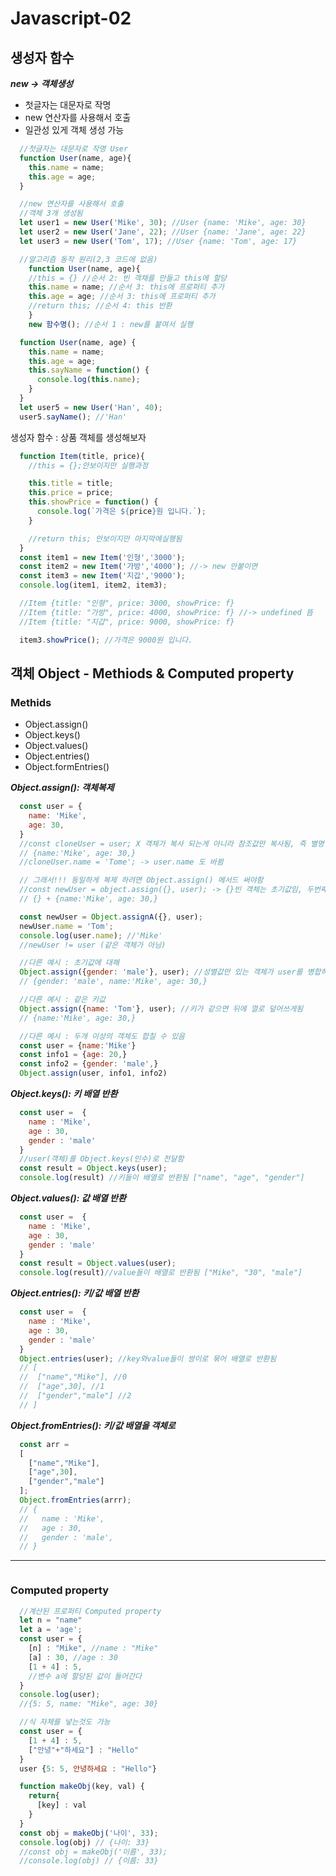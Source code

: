 # Javascript-02

## 생성자 함수
***new  -> 객체생성***
- 첫글자는 대문자로 작명
- new 연산자를 사용해서 호출
- 일관성 있게 객체 생성 가능
```javascript
  //첫글자는 대문자로 작명 User
  function User(name, age){
    this.name = name;
    this.age = age;
  }

  //new 연산자를 사용해서 호출
  //객체 3개 생성됨
  let user1 = new User('Mike', 30); //User {name: 'Mike', age: 30}
  let user2 = new User('Jane', 22); //User {name: 'Jane', age: 22}
  let user3 = new User('Tom', 17); //User {name: 'Tom', age: 17}

  //알고리즘 동작 원리(2,3 코드에 없음)
    function User(name, age){
    //this = {} //순서 2: 빈 객채를 만들고 this에 할당
    this.name = name; //순서 3: this에 프로퍼티 추가
    this.age = age; //순서 3: this에 프로퍼티 추가
    //return this; //순서 4: this 반환
    }
    new 함수명(); //순서 1 : new를 붙여서 실행
```
```javascript
  function User(name, age) {
    this.name = name;
    this.age = age;
    this.sayName = function() {
      console.log(this.name);
    } 
  }
  let user5 = new User('Han', 40);
  user5.sayName(); //'Han'
```
생성자 함수 : 상품 객체를 생성해보자
```javascript
  function Item(title, price){
    //this = {};안보이지만 실행과정

    this.title = title;
    this.price = price;
    this.showPrice = function() {
      console.log(`가격은 ${price}원 입니다.`);
    }

    //return this; 안보이지만 마지막에실행됨
  }
  const item1 = new Item('인형','3000');
  const item2 = new Item('가방','4000'); //-> new 안붙이면
  const item3 = new Item('지갑','9000');
  console.log(item1, item2, item3);

  //Item {title: "인형", price: 3000, showPrice: f}
  //Item {title: "가방", price: 4000, showPrice: f} //-> undefined 뜸
  //Item {title: "지갑", price: 9000, showPrice: f}

  item3.showPrice(); //가격은 9000원 입니다.
```

## 객체 Object - Methiods & Computed  property
### Methids
- Object.assign()
- Object.keys()
- Object.values()
- Object.entries()
- Object.formEntries()

***Object.assign(): 객체복제*** 
```javascript
  const user = {
    name: 'Mike',
    age: 30,
  }
  //const cloneUser = user; X 객체가 복사 되는게 아니라 참조값만 복사됨, 즉 별명 두개로 하나의 값들 공유
  // {name:'Mike', age: 30,}
  //cloneUser.name = 'Tome'; -> user.name 도 바뀜

  // 그래서!!! 동일하게 복제 하려면 Object.assign() 메서드 써야함
  //const newUser = object.assign({}, user); -> {}빈 객체는 초기값임, 두번째 매개변수로 들어온 객체들이 초기값에 병합됨으로 복제되는것
  // {} + {name:'Mike', age: 30,}

  const newUser = Object.assignA({}, user);
  newUser.name = 'Tom';
  console.log(user.name); //'Mike'
  //newUser != user (같은 객체가 아님)

  //다른 예시 : 초기값에 대해
  Object.assign({gender: 'male'}, user); //성별값만 있는 객체가 user를 병합하고 총 3개의 프로퍼티를 갖게 된다
  // {gender: 'male', name:'Mike', age: 30,}

  //다른 예시 : 같은 키값
  Object.assign({name: 'Tom'}, user); //키가 같으면 뒤에 껄로 덮어쓰게됨 
  // {name:'Mike', age: 30,}

  //다른 예시 : 두개 이상의 객체도 합칠 수 있음
  const user = {name:'Mike'}
  const info1 = {age: 20,}
  const info2 = {gender: 'male',}
  Object.assign(user, info1, info2)
```
***Object.keys(): 키 배열 반환*** 
```javascript
  const user =  {
    name : 'Mike',
    age : 30,
    gender : 'male'
  }
  //user(객체)를 Object.keys(인수)로 전달함
  const result = Object.keys(user);
  console.log(result) //키들이 배열로 반환됨 ["name", "age", "gender"]
```
***Object.values(): 값 배열 반환*** 
```javascript
  const user =  {
    name : 'Mike',
    age : 30,
    gender : 'male'
  }
  const result = Object.values(user);
  console.log(result)//value들이 배열로 반환됨 ["Mike", "30", "male"]
```
***Object.entries(): 키/값 배열 반환*** 
```javascript
  const user =  {
    name : 'Mike',
    age : 30,
    gender : 'male'
  }
  Object.entries(user); //key와value들이 쌍이로 묶어 배열로 반환됨
  // [
  //  ["name","Mike"], //0
  //  ["age",30], //1
  //  ["gender","male"] //2
  // ]
```
***Object.fromEntries(): 키/값 배열을 객체로*** 
```javascript
  const arr = 
  [
    ["name","Mike"],
    ["age",30],
    ["gender","male"]
  ];
  Object.fromEntries(arrr);
  // {
  //   name : 'Mike',
  //   age : 30,
  //   gender : 'male',
  // }
```
*** *** 
```javascript

```

### Computed  property
```javascript
  //계산된 프로퍼티 Computed property
  let n = "name"
  let a = 'age';
  const user = {
    [n] : "Mike", //name : "Mike"
    [a] : 30, //age : 30
    [1 + 4] : 5,
    //변수 a에 할당된 값이 들어간다
  }
  console.log(user);
  //{5: 5, name: "Mike", age: 30}
```
```javascript
  //식 자체를 넣는것도 가능
  const user = {
    [1 + 4] : 5,
    ["안녕"+"하세요"] : "Hello"
  }
  user {5: 5, 안녕하세요 : "Hello"}
```
```javascript
  function makeObj(key, val) {
    return{
      [key] : val
    }
  }
  const obj = makeObj('나이', 33);
  console.log(obj) // {나이: 33}
  //const obj = makeObj('이름', 33);
  //console.log(obj) // {이름: 33}
```













